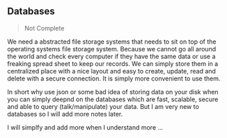 ## Databases 

> Not Complete

We need a abstracted file storage systems that needs to sit on top of the operating systems file storage system. Because we cannot go all around the world and check every computer if they have the same data or use a freaking spread sheet to keep our records. We can simply store them in a centralized place with a nice layout and easy to create, update, read and delete with a secure connection. It is simply more convenient to use them. 

In short why use json or some bad idea of storing data on your disk when you can simply deepnd on the databases which are fast, scalable, secure and able to query (talk/manipulate) your data. But I am very new to databases so I will add more notes later.

I will simplfy and add more when I understand more ...
